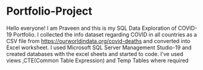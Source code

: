 # Portfolio-Project
Hello everyone! I am Praveen and this is my SQL Data Exploration of COVID-19 Portfolio. I collected the info dataset regarding COVID in all countries as a CSV file from https://ourworldindata.org/covid-deaths and converted into Excel worksheet. I used Microsoft SQL Server Management Studio-19 and created databases with the excel sheets and started to code. I've used views ,CTE(Common Table Expression) and Temp Tables where required  
